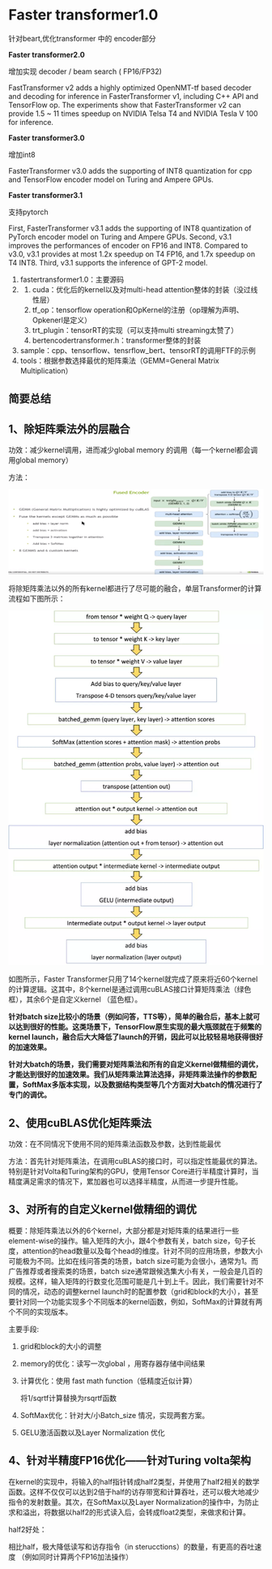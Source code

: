 # **Faster transformer1.0**

针对beart,优化transformer 中的 encoder部分

**Faster transformer2.0**

增加实现 decoder / beam search ( FP16/FP32)

FastTransformer v2 adds a highly optimized OpenNMT-tf based decoder and decoding for inference in FasterTransformer v1, including C++ API and TensorFlow op. The experiments show that FasterTransformer v2 can provide 1.5 ~ 11 times speedup on NVIDIA Telsa T4 and NVIDIA Tesla V 100 for inference.

**Faster transformer3.0**

增加int8

FasterTransformer v3.0 adds the supporting of INT8 quantization for cpp and TensorFlow encoder model on Turing and Ampere GPUs.

**Faster transformer3.1**

支持pytorch

First, FasterTransformer v3.1 adds the supporting of INT8 quantization of PyTorch encoder model on Turing and Ampere GPUs. Second, v3.1 improves the performances of encoder on FP16 and INT8. Compared to v3.0, v3.1 provides at most 1.2x speedup on T4 FP16, and 1.7x speedup on T4 INT8. Third, v3.1 supports the inference of GPT-2 model.



1. fastertransformer1.0：主要源码
2. 1. cuda：优化后的kernel以及对multi-head attention整体的封装（没过线性层）
   2. tf_op：tensorflow operation和OpKernel的注册（op理解为声明、Opkenerl是定义）
   3. trt_plugin：tensorRT的实现（可以支持multi streaming太赞了）
   4. bertencodertransformer.h：transformer整体的封装
3. sample：cpp、tensorflow、tensrflow_bert、tensorRT的调用FTF的示例
4. tools：根据参数选择最优的矩阵乘法（GEMM=General Matrix Multiplication）

## 简要总结

## 1、除矩阵乘法外的层融合

功效：减少kernel调用，进而减少global memory 的调用（每一个kernel都会调用global memory）

方法：



![1_1](./pic/1_1.png)

将除矩阵乘法以外的所有kernel都进行了尽可能的融合，单层Transformer的计算流程如下图所示：

![640](./pic/640.webp)

如图所示，Faster Transformer只用了14个kernel就完成了原来将近60个kernel的计算逻辑。这其中，8个kernel是通过调用cuBLAS接口计算矩阵乘法（绿色框），其余6个是自定义kernel （蓝色框）。





**针对batch size比较小的场景（例如问答，TTS等），简单的融合后，基本上就可以达到很好的性能。这类场景下，TensorFlow原生实现的最大瓶颈就在于频繁的kernel launch，融合后大大降低了launch的开销，因此可以比较轻易地获得很好的加速效果。**

**针对大batch的场景，我们需要对矩阵乘法和所有的自定义kernel做精细的调优，才能达到很好的加速效果。我们从矩阵乘法算法选择，非矩阵乘法操作的参数配置，SoftMax多版本实现，以及数据结构类型等几个方面对大batch的情况进行了专门的调优。**



## 2、使用cuBLAS优化矩阵乘法

功效：在不同情况下使用不同的矩阵乘法函数及参数，达到性能最优

方法：首先针对矩阵乘法，在调用cuBLAS的接口时，可以指定性能最优的算法。特别是针对Volta和Turing架构的GPU，使用Tensor Core进行半精度计算时，当精度满足需求的情况下，累加器也可以选择半精度，从而进一步提升性能。

## 3、对所有的自定义kernel做精细的调优

概要：除矩阵乘法以外的6个kernel，大部分都是对矩阵乘的结果进行一些element-wise的操作。输入矩阵的大小，跟4个参数有关，batch size，句子长度，attention的head数量以及每个head的维度。针对不同的应用场景，参数大小可能极为不同。比如在线问答类的场景，batch size可能为会很小，通常为1。而广告推荐或者搜索类的场景，batch size通常跟候选集大小有关，一般会是几百的规模。这样，输入矩阵的行数变化范围可能是几十到上千。因此，我们需要针对不同的情况，动态的调整kernel launch时的配置参数（grid和block的大小），甚至要针对同一个功能实现多个不同版本的kernel函数，例如，SoftMax的计算就有两个不同的实现版本。

 主要手段:

1. grid和block的大小的调整

2. memory的优化：读写一次global ，用寄存器存储中间结果

3. 计算优化：使用 fast math function（低精度近似计算）

   将1/sqrtf计算替换为rsqrtf函数

4. SoftMax优化：针对大/小Batch_size 情况，实现两套方案。

5. GELU激活函数以及Layer Normalization 优化

   

## 4、针对半精度FP16优化——针对Turing volta架构

在kernel的实现中，将输入的half指针转成half2类型，并使用了half2相关的数学函数。这样不仅仅可以达到2倍于half的访存带宽和计算吞吐，还可以极大地减少指令的发射数量。其次，在SoftMax以及Layer Normalization的操作中，为防止求和溢出，将数据以half2的形式读入后，会转成float2类型，来做求和计算。



half2好处：

相比half，极大降低读写和访存指令（in sterucctions）的数量，有更高的吞吐速度 （例如同时计算两个FP16加法操作）



